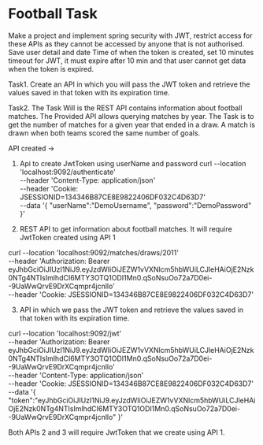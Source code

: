 # Football Task

Make a project and implement spring security with JWT, restrict access for these APIs as they cannot
be accessed by anyone that is not authorised.
Save user detail and date Time of when the token is created, set 10 minutes timeout for JWT, it must
expire after 10 min and that user cannot get data when the token is expired.

Task1. Create an API in which you will pass the JWT token and retrieve the values saved in that token
with its expiration time.

Task2. The Task Will is the REST API contains information about football matches. The Provided API
allows querying matches by year. The Task is to get the number of matches for a given year that
ended in a draw. A match is drawn when both teams scored the same number of goals.

API created ->

1. Api to create JwtToken using userName and password
curl --location 'localhost:9092/authenticate' \
--header 'Content-Type: application/json' \
--header 'Cookie: JSESSIONID=134346B87CE8E9822406DF032C4D63D7' \
--data '{
    "userName":"DemoUsername",
    "password":"DemoPassword"
}'


2.  REST API to get information about football matches. It will require JwtToken created using API 1

curl --location 'localhost:9092/matches/draws/2011' \
--header 'Authorization: Bearer eyJhbGciOiJIUzI1NiJ9.eyJzdWIiOiJEZW1vVXNlcm5hbWUiLCJleHAiOjE2Nzk0NTg4NTIsImlhdCI6MTY3OTQ1ODI1Mn0.qSoNsuOo72a7D0ei--9UaWwQrvE9DrXCqmpr4jcnllo' \
--header 'Cookie: JSESSIONID=134346B87CE8E9822406DF032C4D63D7'

3. API in which we pass the JWT token and retrieve the values saved in that token with its expiration time.

curl --location 'localhost:9092/jwt' \
--header 'Authorization: Bearer eyJhbGciOiJIUzI1NiJ9.eyJzdWIiOiJEZW1vVXNlcm5hbWUiLCJleHAiOjE2Nzk0NTg4NTIsImlhdCI6MTY3OTQ1ODI1Mn0.qSoNsuOo72a7D0ei--9UaWwQrvE9DrXCqmpr4jcnllo' \
--header 'Content-Type: application/json' \
--header 'Cookie: JSESSIONID=134346B87CE8E9822406DF032C4D63D7' \
--data '{
    "token":"eyJhbGciOiJIUzI1NiJ9.eyJzdWIiOiJEZW1vVXNlcm5hbWUiLCJleHAiOjE2Nzk0NTg4NTIsImlhdCI6MTY3OTQ1ODI1Mn0.qSoNsuOo72a7D0ei--9UaWwQrvE9DrXCqmpr4jcnllo"
}'

Both APIs 2 and 3 will require JwtToken that we create using API 1.
